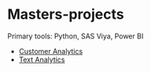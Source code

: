 # Masters-projects

Primary tools: Python, SAS Viya, Power BI

- [Customer Analytics](Customer%20Analytics/Customer_README.md)
- [Text Analytics](Natural%20Language%20Processing/Text_README.md)




